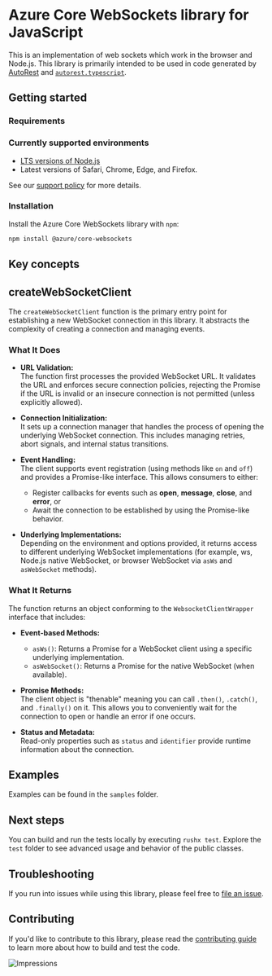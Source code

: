 # Azure Core WebSockets library for JavaScript

This is an implementation of web sockets which work in the browser and Node.js. This library is primarily intended to be used in code generated by [AutoRest](https://github.com/Azure/Autorest) and [`autorest.typescript`](https://github.com/Azure/autorest.typescript).

## Getting started

### Requirements

### Currently supported environments

- [LTS versions of Node.js](https://github.com/nodejs/release#release-schedule)
- Latest versions of Safari, Chrome, Edge, and Firefox.

See our [support policy](https://github.com/Azure/azure-sdk-for-js/blob/main/SUPPORT.md) for more details.

### Installation


Install the Azure Core WebSockets library with `npm`:

```bash
npm install @azure/core-websockets
```

## Key concepts

## createWebSocketClient

The `createWebSocketClient` function is the primary entry point for establishing a new WebSocket connection in this library. It abstracts the complexity of creating a connection and managing events.

### What It Does

- **URL Validation:**  
  The function first processes the provided WebSocket URL. It validates the URL and enforces secure connection policies, rejecting the Promise if the URL is invalid or an insecure connection is not permitted (unless explicitly allowed).

- **Connection Initialization:**  
  It sets up a connection manager that handles the process of opening the underlying WebSocket connection. This includes managing retries, abort signals, and internal status transitions.

- **Event Handling:**  
  The client supports event registration (using methods like `on` and `off`) and provides a Promise-like interface. This allows consumers to either:

  - Register callbacks for events such as **open**, **message**, **close**, and **error**, or  
  - Await the connection to be established by using the Promise-like behavior.

- **Underlying Implementations:**  
  Depending on the environment and options provided, it returns access to different underlying WebSocket implementations (for example, ws, Node.js native WebSocket, or browser WebSocket via `asWs` and `asWebSocket` methods).

### What It Returns

The function returns an object conforming to the `WebsocketClientWrapper` interface that includes:

- **Event-based Methods:**  
  - `asWs()`: Returns a Promise for a WebSocket client using a specific underlying implementation.
  - `asWebSocket()`: Returns a Promise for the native WebSocket (when available).

- **Promise Methods:**  
  The client object is "thenable" meaning you can call `.then()`, `.catch()`, and `.finally()` on it. This allows you to conveniently wait for the connection to open or handle an error if one occurs.

- **Status and Metadata:**  
  Read-only properties such as `status` and `identifier` provide runtime information about the connection.

## Examples

Examples can be found in the `samples` folder.

## Next steps

You can build and run the tests locally by executing `rushx test`. Explore the `test` folder to see advanced usage and behavior of the public classes.

## Troubleshooting

If you run into issues while using this library, please feel free to [file an issue](https://github.com/Azure/azure-sdk-for-js/issues/new).

## Contributing

If you'd like to contribute to this library, please read the [contributing guide](https://github.com/Azure/azure-sdk-for-js/blob/main/CONTRIBUTING.md) to learn more about how to build and test the code.

![Impressions](https://azure-sdk-impressions.azurewebsites.net/api/impressions/azure-sdk-for-js%2Fsdk%2Fcore%2Fcore-rest-pipeline%2FREADME.png)
